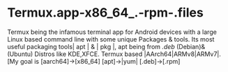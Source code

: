 # Termux.app-x86_64_.-rpm-.files
Termux being the infamous terminal app for Android devices with a large Linux based command line  with some unique Packages &amp; tools. Its most useful packaging tools| apt | &amp; | pkg |, apt being from  *.deb*  (Debian)&amp;(Ubuntu)  Distros like KDE,XFCE. Termux based |AArch64|ARMv8|ARMv7|. [My goal is [aarch64]->[x86_64] [apt]->|yum| [.deb]->[.rpm]
